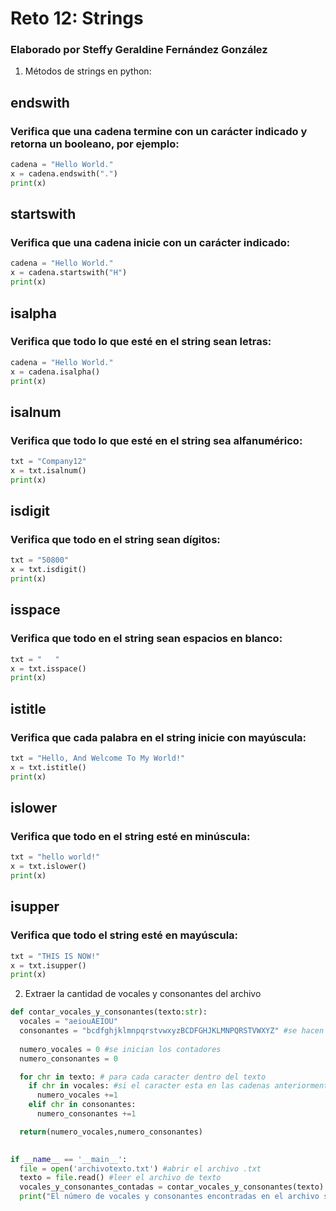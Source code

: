 # Reto 12: Strings
### Elaborado por Steffy Geraldine Fernández González
1. Métodos de strings en python:
## endswith
### Verifica que una cadena termine con un carácter indicado y retorna un booleano, por ejemplo:
```python
cadena = "Hello World."
x = cadena.endswith(".")
print(x)
```

## startswith
### Verifica que una cadena inicie con un carácter indicado:
```python
cadena = "Hello World."
x = cadena.startswith("H")
print(x)
```

## isalpha
### Verifica que todo lo que esté en el string sean letras:
```python
cadena = "Hello World."
x = cadena.isalpha()
print(x)
```

## isalnum
### Verifica que todo lo que esté en el string sea alfanumérico:
```python
txt = "Company12"
x = txt.isalnum()
print(x)
```
## isdigit
### Verifica que todo en el string sean dígitos:
```python
txt = "50800"
x = txt.isdigit()
print(x)
```
## isspace
### Verifica que todo en el string sean espacios en blanco:
```python
txt = "   "
x = txt.isspace()
print(x)
```
## istitle
### Verifica que cada palabra en el string inicie con mayúscula:
```python
txt = "Hello, And Welcome To My World!"
x = txt.istitle()
print(x)
```
## islower
### Verifica que todo en el string esté en minúscula:
```python
txt = "hello world!"
x = txt.islower()
print(x)
```
## isupper
### Verifica que todo el string esté en mayúscula:
```python
txt = "THIS IS NOW!"
x = txt.isupper()
print(x)
```
2. Extraer la cantidad de vocales y consonantes del archivo
```python
def contar_vocales_y_consonantes(texto:str):
  vocales = "aeiouAEIOU"
  consonantes = "bcdfghjklmnpqrstvwxyzBCDFGHJKLMNPQRSTVWXYZ" #se hacen las cadenas con minusculas y mayusculas
  
  numero_vocales = 0 #se inician los contadores
  numero_consonantes = 0

  for chr in texto: # para cada caracter dentro del texto
    if chr in vocales: #si el caracter esta en las cadenas anteriormente especificadas, hacer:
      numero_vocales +=1
    elif chr in consonantes:
      numero_consonantes +=1

  return(numero_vocales,numero_consonantes) 
   

if __name__ == '__main__':
  file = open('archivotexto.txt') #abrir el archivo .txt
  texto = file.read() #leer el archivo de texto
  vocales_y_consonantes_contadas = contar_vocales_y_consonantes(texto) #llamar a la funcion 
  print("El número de vocales y consonantes encontradas en el archivo son respectivamente " +str(vocales_y_consonantes_contadas))
```
